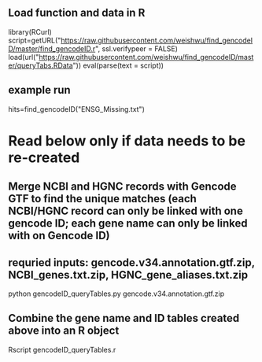 ## Load function and data in R
library(RCurl)
script=getURL("https://raw.githubusercontent.com/weishwu/find_gencodeID/master/find_gencodeID.r", ssl.verifypeer = FALSE)
load(url("https://raw.githubusercontent.com/weishwu/find_gencodeID/master/queryTabs.RData"))
eval(parse(text = script))

## example run
hits=find_gencodeID("ENSG_Missing.txt")


# Read below only if data needs to be re-created
## Merge NCBI and HGNC records with Gencode GTF to find the unique matches (each NCBI/HGNC record can only be linked with one gencode ID; each gene name can only be linked with on Gencode ID)
## requried inputs: gencode.v34.annotation.gtf.zip, NCBI_genes.txt.zip, HGNC_gene_aliases.txt.zip
python gencodeID_queryTables.py gencode.v34.annotation.gtf.zip

## Combine the gene name and ID tables created above into an R object
Rscript gencodeID_queryTables.r



